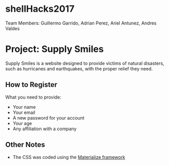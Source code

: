 # shellHacks2017

Team Members: Guillermo Garrido, Adrian Perez, Ariel Antunez, Andres Valdes 

# Project: Supply Smiles

Supply Smiles is a website designed to provide victims of natural disasters, such as hurricanes and earthquakes, with the proper relief they need. 

## How to Register

What you need to provide:
* Your name
* Your email
* A new password for your account
* Your age
* Any affiliation with a company

## Other Notes

* The CSS was coded using the [Materialize framework](http://materializecss.com/about.html)


